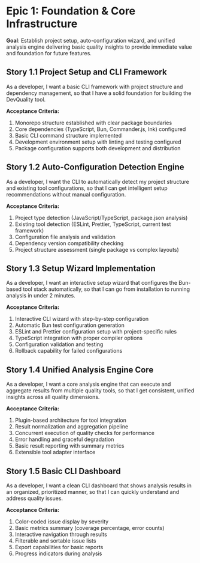 # Epic 1: Foundation & Core Infrastructure

**Goal**: Establish project setup, auto-configuration wizard, and unified analysis engine delivering basic quality insights to provide immediate value and foundation for future features.

## Story 1.1 Project Setup and CLI Framework

As a developer, I want a basic CLI framework with project structure and dependency management, so that I have a solid foundation for building the DevQuality tool.

**Acceptance Criteria:**

1. Monorepo structure established with clear package boundaries
2. Core dependencies (TypeScript, Bun, Commander.js, Ink) configured
3. Basic CLI command structure implemented
4. Development environment setup with linting and testing configured
5. Package configuration supports both development and distribution

## Story 1.2 Auto-Configuration Detection Engine

As a developer, I want the CLI to automatically detect my project structure and existing tool configurations, so that I can get intelligent setup recommendations without manual configuration.

**Acceptance Criteria:**

1. Project type detection (JavaScript/TypeScript, package.json analysis)
2. Existing tool detection (ESLint, Prettier, TypeScript, current test framework)
3. Configuration file analysis and validation
4. Dependency version compatibility checking
5. Project structure assessment (single package vs complex layouts)

## Story 1.3 Setup Wizard Implementation

As a developer, I want an interactive setup wizard that configures the Bun-based tool stack automatically, so that I can go from installation to running analysis in under 2 minutes.

**Acceptance Criteria:**

1. Interactive CLI wizard with step-by-step configuration
2. Automatic Bun test configuration generation
3. ESLint and Prettier configuration setup with project-specific rules
4. TypeScript integration with proper compiler options
5. Configuration validation and testing
6. Rollback capability for failed configurations

## Story 1.4 Unified Analysis Engine Core

As a developer, I want a core analysis engine that can execute and aggregate results from multiple quality tools, so that I get consistent, unified insights across all quality dimensions.

**Acceptance Criteria:**

1. Plugin-based architecture for tool integration
2. Result normalization and aggregation pipeline
3. Concurrent execution of quality checks for performance
4. Error handling and graceful degradation
5. Basic result reporting with summary metrics
6. Extensible tool adapter interface

## Story 1.5 Basic CLI Dashboard

As a developer, I want a clean CLI dashboard that shows analysis results in an organized, prioritized manner, so that I can quickly understand and address quality issues.

**Acceptance Criteria:**

1. Color-coded issue display by severity
2. Basic metrics summary (coverage percentage, error counts)
3. Interactive navigation through results
4. Filterable and sortable issue lists
5. Export capabilities for basic reports
6. Progress indicators during analysis

